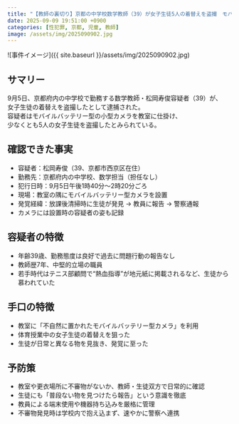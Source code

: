 ```yaml
---
title: "【教師の裏切り】京都の中学校数学教師（39）が女子生徒5人の着替えを盗撮　モバイルバッテリー型カメラで"
date: 2025-09-09 19:51:00 +0900
categories: [性犯罪, 京都, 児童, 教師]
image: /assets/img/2025090902.jpg
---
```

![事件イメージ]({{ site.baseurl }}/assets/img/2025090902.jpg)

## サマリー
9月5日、京都府内の中学校で勤務する数学教師・松岡寿俊容疑者（39）が、  
女子生徒の着替えを盗撮したとして逮捕された。  
容疑者はモバイルバッテリー型の小型カメラを教室に仕掛け、  
少なくとも5人の女子生徒を盗撮したとみられている。  
<!--more-->

## 確認できた事実
- 容疑者：松岡寿俊（39、京都市西京区在住）  
- 勤務先：京都府内の中学校、数学担当（担任なし）  
- 犯行日時：9月5日午後1時40分〜2時20分ごろ  
- 現場：教室の隅にモバイルバッテリー型カメラを設置  
- 発覚経緯：放課後清掃時に生徒が発見 → 教員に報告 → 警察通報  
- カメラには設置時の容疑者の姿も記録  

## 容疑者の特徴
- 年齢39歳、勤務態度は良好で過去に問題行動の報告なし  
- 教師歴7年、中堅的立場の職員  
- 若手時代はテニス部顧問で“熱血指導”が地元紙に掲載されるなど、生徒から慕われていた  

## 手口の特徴
- 教室に「不自然に置かれたモバイルバッテリー型カメラ」を利用  
- 体育授業中の女子生徒の着替えを狙った  
- 生徒が日常と異なる物を見抜き、発覚に至った  

## 予防策
- 教室や更衣場所に不審物がないか、教師・生徒双方で日常的に確認  
- 生徒にも「普段ない物を見つけたら報告」という意識を徹底  
- 教員による端末使用や機器持ち込みを厳格に管理  
- 不審物発見時は学校内で抱え込まず、速やかに警察へ連携  
